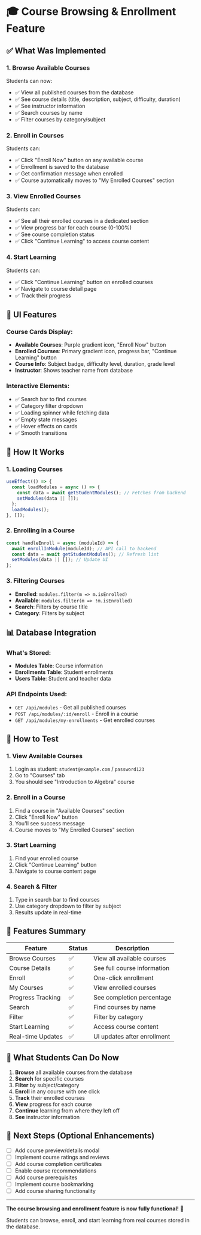 # 🎓 Course Browsing & Enrollment Feature

## ✅ What Was Implemented

### 1. **Browse Available Courses**
Students can now:
- ✅ View all published courses from the database
- ✅ See course details (title, description, subject, difficulty, duration)
- ✅ See instructor information
- ✅ Search courses by name
- ✅ Filter courses by category/subject

### 2. **Enroll in Courses**
Students can:
- ✅ Click "Enroll Now" button on any available course
- ✅ Enrollment is saved to the database
- ✅ Get confirmation message when enrolled
- ✅ Course automatically moves to "My Enrolled Courses" section

### 3. **View Enrolled Courses**
Students can:
- ✅ See all their enrolled courses in a dedicated section
- ✅ View progress bar for each course (0-100%)
- ✅ See course completion status
- ✅ Click "Continue Learning" to access course content

### 4. **Start Learning**
Students can:
- ✅ Click "Continue Learning" button on enrolled courses
- ✅ Navigate to course detail page
- ✅ Track their progress

## 🎨 UI Features

### Course Cards Display:
- **Available Courses**: Purple gradient icon, "Enroll Now" button
- **Enrolled Courses**: Primary gradient icon, progress bar, "Continue Learning" button
- **Course Info**: Subject badge, difficulty level, duration, grade level
- **Instructor**: Shows teacher name from database

### Interactive Elements:
- ✅ Search bar to find courses
- ✅ Category filter dropdown
- ✅ Loading spinner while fetching data
- ✅ Empty state messages
- ✅ Hover effects on cards
- ✅ Smooth transitions

## 🔄 How It Works

### 1. Loading Courses
```javascript
useEffect(() => {
  const loadModules = async () => {
    const data = await getStudentModules(); // Fetches from backend
    setModules(data || []);
  };
  loadModules();
}, []);
```

### 2. Enrolling in a Course
```javascript
const handleEnroll = async (moduleId) => {
  await enrollInModule(moduleId); // API call to backend
  const data = await getStudentModules(); // Refresh list
  setModules(data || []); // Update UI
};
```

### 3. Filtering Courses
- **Enrolled**: `modules.filter(m => m.isEnrolled)`
- **Available**: `modules.filter(m => !m.isEnrolled)`
- **Search**: Filters by course title
- **Category**: Filters by subject

## 📊 Database Integration

### What's Stored:
- **Modules Table**: Course information
- **Enrollments Table**: Student enrollments
- **Users Table**: Student and teacher data

### API Endpoints Used:
- `GET /api/modules` - Get all published courses
- `POST /api/modules/:id/enroll` - Enroll in a course
- `GET /api/modules/my-enrollments` - Get enrolled courses

## 🧪 How to Test

### 1. View Available Courses
1. Login as student: `student@example.com` / `password123`
2. Go to "Courses" tab
3. You should see "Introduction to Algebra" course

### 2. Enroll in a Course
1. Find a course in "Available Courses" section
2. Click "Enroll Now" button
3. You'll see success message
4. Course moves to "My Enrolled Courses" section

### 3. Start Learning
1. Find your enrolled course
2. Click "Continue Learning" button
3. Navigate to course content page

### 4. Search & Filter
1. Type in search bar to find courses
2. Use category dropdown to filter by subject
3. Results update in real-time

## 🎯 Features Summary

| Feature | Status | Description |
|---------|--------|-------------|
| Browse Courses | ✅ | View all available courses |
| Course Details | ✅ | See full course information |
| Enroll | ✅ | One-click enrollment |
| My Courses | ✅ | View enrolled courses |
| Progress Tracking | ✅ | See completion percentage |
| Search | ✅ | Find courses by name |
| Filter | ✅ | Filter by category |
| Start Learning | ✅ | Access course content |
| Real-time Updates | ✅ | UI updates after enrollment |

## 📝 What Students Can Do Now

1. **Browse** all available courses from the database
2. **Search** for specific courses
3. **Filter** by subject/category
4. **Enroll** in any course with one click
5. **Track** their enrolled courses
6. **View** progress for each course
7. **Continue** learning from where they left off
8. **See** instructor information

## 🚀 Next Steps (Optional Enhancements)

- [ ] Add course preview/details modal
- [ ] Implement course ratings and reviews
- [ ] Add course completion certificates
- [ ] Enable course recommendations
- [ ] Add course prerequisites
- [ ] Implement course bookmarking
- [ ] Add course sharing functionality

---

**The course browsing and enrollment feature is now fully functional!** 🎉

Students can browse, enroll, and start learning from real courses stored in the database.
